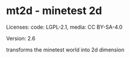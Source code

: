 # mt2d - minetest 2d

 Licenses: code: LGPL-2.1, media: CC BY-SA-4.0

Version: 2.6

transforms the minetest world into 2d dimension

